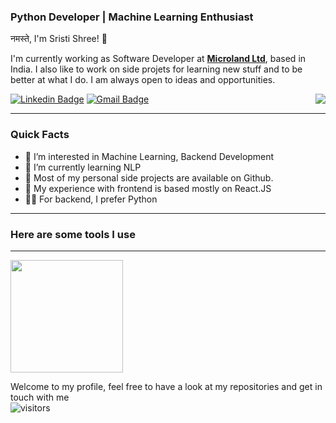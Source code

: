 ### Python Developer | Machine Learning Enthusiast
नमस्ते, I'm Sristi Shree! 🙏   

<p>I'm currently working as Software Developer at <strong><a href="https://www.microland.com/">Microland Ltd</a></strong>, based in India. I also like to work on side projets for learning new stuff and to be better at what I do. I am always open to ideas and opportunities.</p>
<img align="right" src="https://miro.medium.com/max/640/1*ZS7xxm9jkGIcRnH3QKs02g.gif" />


[![Linkedin Badge](https://img.shields.io/badge/-sristishree-blue?style=flat-square&logo=Linkedin&logoColor=white&link=https://www.linkedin.com/in/sristishree/)](https://www.linkedin.com/in/sristishree/)
[![Gmail Badge](https://img.shields.io/badge/-enggsristi@gmail.com-c14438?style=flat-square&logo=Gmail&logoColor=white&link=mailto:enggsristi@gmail.com)](mailto:enggsristi@gmail.com)

---
### Quick Facts
- 👀 I’m interested in Machine Learning, Backend Development 
- 🌱 I’m currently learning NLP
- 📝 Most of my personal side projects are available on Github.
- 📙 My experience with frontend is based mostly on React.JS
- 👨‍💻 For backend, I prefer Python

---
### Here are some tools I use

---

<img height="180em" src="https://github-readme-stats.vercel.app/api?username=sristishree&show_icons=true&hide_border=true&&count_private=true&include_all_commits=true" />

Welcome to my profile, feel free to have a look at my repositories and get in touch with me  
![visitors](https://visitor-badge.glitch.me/badge?page_id=page.id)





<!---
sristishree/sristishree is a ✨ special ✨ repository because its `README.md` (this file) appears on your GitHub profile.
You can click the Preview link to take a look at your changes.
--->
